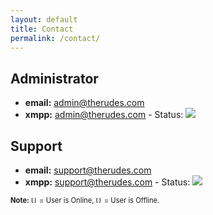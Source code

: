 ```yaml
---
layout: default
title: Contact
permalink: /contact/
---
```


## Administrator
* **email:** [admin@therudes.com](mailto://admin@therudes.com)
* **xmpp:** [admin@therudes.com](xmpp://admin@therudes.com) - Status: <img src="http://therudes.com/status/admin">

## Support
* **email:** [support@therudes.com](mailto://support@therudes.com)
* **xmpp:** [support@therudes.com](xmpp://support@therudes.com) - Status: <img src="http://therudes.com/status/support">

<span style="font-size:0.8em;">**Note:** <img alt="User is Online" height="10" width="10" src="http://therudes.com/img/online.png"> = User is Online, <img alt="User is Offline" height="10" width="10" src="http://therudes.com/img/offline.png"> = User is Offline.</span>
